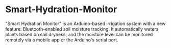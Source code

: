 # Smart-Hydration-Monitor
"Smart Hydration Monitor" is an Arduino-based irrigation system with a new feature: Bluetooth-enabled soil moisture tracking. It automatically waters plants based on soil dryness, and the moisture level can be monitored remotely via a mobile app or the Arduino's serial port.
